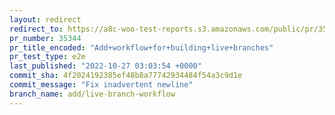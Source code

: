 ```yaml
---
layout: redirect
redirect_to: https://a8c-woo-test-reports.s3.amazonaws.com/public/pr/35344/e2e/index.html
pr_number: 35344
pr_title_encoded: "Add+workflow+for+building+live+branches"
pr_test_type: e2e
last_published: "2022-10-27 03:03:54 +0000"
commit_sha: 4f2024192385ef48b8a77742934484f54a3c9d1e
commit_message: "Fix inadvertent newline"
branch_name: add/live-branch-workflow
---
```

